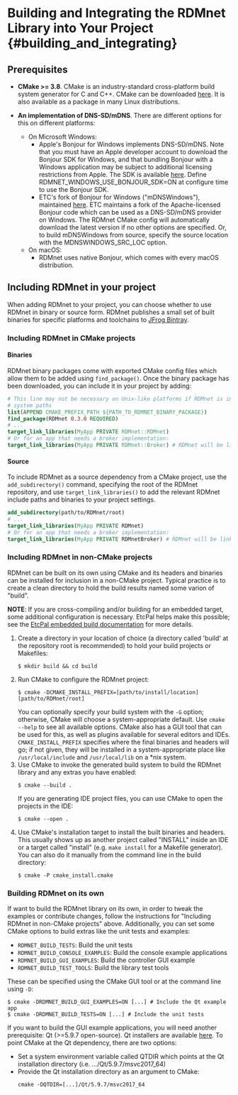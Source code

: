 # Building and Integrating the RDMnet Library into Your Project         {#building_and_integrating}

## Prerequisites

* **CMake >= 3.8**. CMake is an industry-standard cross-platform build system generator for C and
  C++. CMake can be downloaded [here](https://cmake.org/download). It is also available as a
  package in many Linux distributions.

* **An implementation of DNS-SD/mDNS**.
  There are different options for this on different platforms:
  + On Microsoft Windows:
    - Apple's Bonjour for Windows implements DNS-SD/mDNS. Note that you must have an Apple
      developer account to download the Bonjour SDK for Windows, and that bundling Bonjour with a
      Windows application may be subject to additional licensing restrictions from Apple. The SDK
      is available [here](https://developer.apple.com/bonjour/). Define
      RDMNET_WINDOWS_USE_BONJOUR_SDK=ON at configure time to use the Bonjour SDK.
    - ETC's fork of Bonjour for Windows ("mDNSWindows"), maintained
      [here](https://github.com/ETCLabs/mDNSWindows). ETC maintains a fork of the Apache-licensed
      Bonjour code which can be used as a DNS-SD/mDNS provider on Windows. The RDMnet CMake config
      will automatically download the latest version if no other options are specified. Or, to
      build mDNSWindows from source, specify the source location with the MDNSWINDOWS_SRC_LOC
      option.
  + On macOS:
    - RDMnet uses native Bonjour, which comes with every macOS distribution.

## Including RDMnet in your project

When adding RDMnet to your project, you can choose whether to use RDMnet in binary or source form.
RDMnet publishes a small set of built binaries for specific platforms and toolchains to
[JFrog Bintray](https://bintray.com/beta/#/etclabs/rdmnet_bin?tab=packages).

### Including RDMnet in CMake projects

#### Binaries

RDMnet binary packages come with exported CMake config files which allow them to be added using
`find_package()`. Once the binary package has been downloaded, you can include it in your project
by adding:

```cmake
# This line may not be necessary on Unix-like platforms if RDMnet is installed in your standard
# system paths
list(APPEND CMAKE_PREFIX_PATH ${PATH_TO_RDMNET_BINARY_PACKAGE})
find_package(RDMnet 0.3.0 REQUIRED)
# ...
target_link_libraries(MyApp PRIVATE RDMnet::RDMnet)
# Or for an app that needs a broker implementation:
target_link_libraries(MyApp PRIVATE RDMnet::Broker) # RDMnet will be linked transitively
```

#### Source

To include RDMnet as a source dependency from a CMake project, use the `add_subdirectory()`
command, specifying the root of the RDMnet repository, and use `target_link_libraries()` to add the
relevant RDMnet include paths and binaries to your project settings.

```cmake
add_subdirectory(path/to/RDMnet/root)
# ...
target_link_libraries(MyApp PRIVATE RDMnet)
# Or for an app that needs a broker implementation:
target_link_libraries(MyApp PRIVATE RDMnetBroker) # RDMnet will be linked transitively
```

### Including RDMnet in non-CMake projects

RDMnet can be built on its own using CMake and its headers and binaries can be installed for
inclusion in a non-CMake project. Typical practice is to create a clean directory to hold the build
results named some varion of "build".

**NOTE**: If you are cross-compiling and/or building for an embedded target, some additional
configuration is necessary. EtcPal helps make this possible; see the 
[EtcPal embedded build documentation](https://etclabs.github.io/EtcPal/docs/head/building_for_embedded.html)
for more details.

1. Create a directory in your location of choice (a directory called 'build' at the repository root
   is recommended) to hold your build projects or Makefiles:
   ```
   $ mkdir build && cd build
   ```
2. Run CMake to configure the RDMnet project:
   ```
   $ cmake -DCMAKE_INSTALL_PREFIX=[path/to/install/location] [path/to/RDMnet/root]
   ```
   You can optionally specify your build system with the `-G` option; otherwise, CMake will choose
   a system-appropriate default. Use `cmake --help` to see all available options. CMake also has a
   GUI tool that can be used for this, as well as plugins available for several editors and IDEs.
   `CMAKE_INSTALL_PREFIX` specifies where the final binaries and headers will go; if not given,
   they will be installed in a system-appropriate place like `/usr/local/include` and
   `/usr/local/lib` on a *nix system.
3. Use CMake to invoke the generated build system to build the RDMnet library and any extras you
   have enabled:
   ```
   $ cmake --build .
   ```
   If you are generating IDE project files, you can use CMake to open the projects in the IDE:
   ```
   $ cmake --open .
   ```
4. Use CMake's installation target to install the built binaries and headers. This usually shows up
   as another project called "INSTALL" inside an IDE or a target called "install" (e.g.
   `make install` for a Makefile generator). You can also do it manually from the command line in
   the build directory:
   ```
   $ cmake -P cmake_install.cmake
   ```

### Building RDMnet on its own

If want to build the RDMnet library on its own, in order to tweak the examples or contribute
changes, follow the instructions for "Including RDMnet in non-CMake projects" above. Additionally,
you can set some CMake options to build extras like the unit tests and examples:
* `RDMNET_BUILD_TESTS`: Build the unit tests
* `RDMNET_BUILD_CONSOLE_EXAMPLES`: Build the console example applications
* `RDMNET_BUILD_GUI_EXAMPLES`: Build the controller GUI example
* `RDMNET_BUILD_TEST_TOOLS`: Build the library test tools

These can be specified using the CMake GUI tool or at the command line using `-D`:
```
$ cmake -DRDMNET_BUILD_GUI_EXAMPLES=ON [...] # Include the Qt example app
$ cmake -DRDMNET_BUILD_TESTS=ON [...] # Include the unit tests
```

If you want to build the GUI example applications, you will need another prerequisite:
Qt (>=5.9.7 open-source). Qt installers are available [here](https://www.qt.io/download). To point
CMake at the Qt dependency, there are two options:
  + Set a system environment variable called QTDIR which points at the Qt installation directory
    (i.e. .../Qt/5.9.7/msvc2017_64)
  + Provide the Qt installation directory as an argument to CMake:
    ```
    cmake -DQTDIR=[...]/Qt/5.9.7/msvc2017_64
    ```
